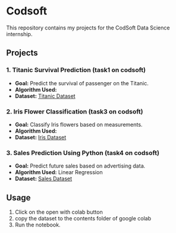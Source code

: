 # Codsoft
This repository contains my projects for the CodSoft Data Science internship.


## Projects

### 1. Titanic Survival Prediction (task1 on codsoft)
- **Goal:** Predict the survival of passenger on the Titanic.
- **Algorithm Used:** 
- **Dataset:** [Titanic Dataset](https://www.kaggle.com/datasets/yasserh/titanic-dataset)

### 2. Iris Flower Classification (task3 on codsoft)
- **Goal:** Classify Iris flowers based on measurements.
- **Algorithm Used:** 
- **Dataset:** [Iris Dataset](https://www.kaggle.com/datasets/arshid/iris-flower-dataset)

### 3. Sales Prediction Using Python (task4 on codsoft)
- **Goal:** Predict future sales based on advertising data.
- **Algorithm Used:** Linear Regression
- **Dataset:** [Sales Dataset](https://www.kaggle.com/code/ashydv/sales-prediction-simple-linear-regression/input)

## Usage
1. Click on the open with colab button
2. copy the dataset to the contents folder of google colab
3. Run the notebook.








